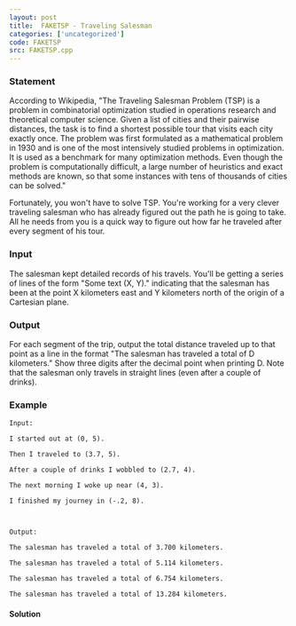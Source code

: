 ```yaml
---
layout: post
title:  FAKETSP - Traveling Salesman
categories: ['uncategorized']
code: FAKETSP
src: FAKETSP.cpp
---
```


### **Statement**

According to Wikipedia, "The Traveling Salesman Problem (TSP) is a problem in
combinatorial optimization studied in operations research and theoretical
computer science. Given a list of cities and their pairwise distances, the
task is to find a shortest possible tour that visits each city exactly once.
The problem was first formulated as a mathematical problem in 1930 and is one
of the most intensively studied problems in optimization. It is used as a
benchmark for many optimization methods. Even though the problem is
computationally difficult, a large number of heuristics and exact methods are
known, so that some instances with tens of thousands of cities can be solved."

Fortunately, you won't have to solve TSP. You're working for a very clever
traveling salesman who has already figured out the path he is going to take.
All he needs from you is a quick way to figure out how far he traveled after
every segment of his tour.

### Input

The salesman kept detailed records of his travels. You'll be getting a series
of lines of the form "Some text (X, Y)." indicating that the salesman has been
at the point X kilometers east and Y kilometers north of the origin of a
Cartesian plane.

### Output

For each segment of the trip, output the total distance traveled up to that
point as a line in the format "The salesman has traveled a total of D
kilometers." Show three digits after the decimal point when printing D. Note
that the salesman only travels in straight lines (even after a couple of
drinks).

### Example

    
    
    Input:
    I started out at (0, 5).
    Then I traveled to (3.7, 5).
    After a couple of drinks I wobbled to (2.7, 4).
    The next morning I woke up near (4, 3).
    I finished my journey in (-.2, 8).
    
    Output:
    The salesman has traveled a total of 3.700 kilometers.
    The salesman has traveled a total of 5.114 kilometers.
    The salesman has traveled a total of 6.754 kilometers.
    The salesman has traveled a total of 13.284 kilometers.
    



#### **Solution**




